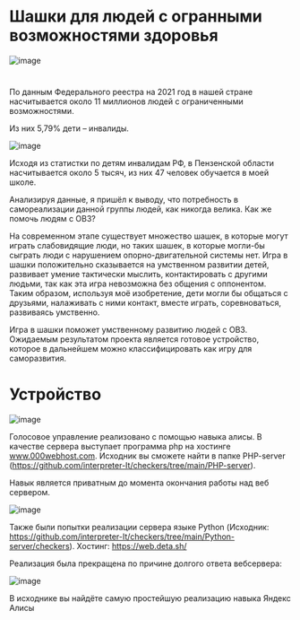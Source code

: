 # Шашки для людей с огранными возможностями здоровья

![image](https://user-images.githubusercontent.com/84613812/147714583-b9e68522-415b-4874-b7a1-3121a196f5a7.png)
#
По данным Федерального реестра на 2021 год в нашей стране насчитывается около 11 миллионов людей с ограниченными возможностями.  

Из них 5,79% дети – инвалиды. 

![image](https://user-images.githubusercontent.com/84613812/147714741-be68a04c-bf6b-420f-9b18-ad5692dc363a.png)

Исходя из статистки по детям инвалидам РФ, в Пензенской области насчитывается около 5 тысяч, из них 47 человек обучается в моей школе.  

Анализируя данные, я пришёл к выводу, что потребность в самореализации данной группы людей, как никогда велика. Как же помочь людям с ОВЗ? 

На современном этапе существует множество шашек, в которые могут играть слабовидящие люди, но таких шашек, в которые могли-бы сыграть люди с нарушением опорно-двигательной системы нет. Игра в шашки положительно сказывается на умственном развитии детей, развивает умение тактически мыслить, контактировать с другими людьми, так как эта игра невозможна без общения с оппонентом. Таким образом, используя моё изобретение, дети могли бы общаться с друзьями, налаживать с ними контакт, вместе играть, соревноваться, развиваясь умственно. 

Игра в шашки поможет умственному развитию людей с ОВЗ.
Ожидаемым результатом проекта является готовое устройство, которое в дальнейшем можно классифицировать как игру для саморазвития.

# Устройство

![image](https://user-images.githubusercontent.com/84613812/147714874-397d44d5-c577-49a0-8447-8e28e4d42e0a.png)

Голосовое управление реализовано с помощью навыка алисы. В качестве сервера выступает программа php на хостинге www.000webhost.com. Исходник вы сможете найти в папке PHP-server (https://github.com/interpreter-It/checkers/tree/main/PHP-server).

Навык является приватным до момента окончания работы над веб сервером.

![image](https://user-images.githubusercontent.com/84613812/147715240-a6480e34-e203-4a97-942c-02228e3c3a8b.png)

Также были попытки реализации сервера языке Python (Исходник: https://github.com/interpreter-It/checkers/tree/main/Python-server/checkers).
Хостинг: https://web.deta.sh/

Реализация была прекращена по причине долгого ответа вебсервера:

![image](https://user-images.githubusercontent.com/84613812/147715488-0104d543-36b1-49f7-b069-28443d585710.png)

В исходнике вы найдёте самую простейшую реализацию навыка Яндекс Алисы

